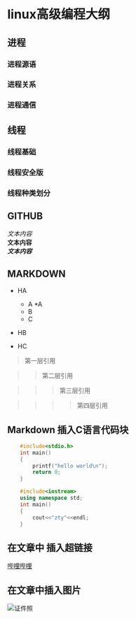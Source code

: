 # linux高级编程大纲
## 进程
### 进程源语
### 进程关系
### 进程通信
## 线程
### 线程基础
### 线程安全版
### 线程种类划分
## GITHUB
*文本内容*</br>
**文本内容**</br>
***文本内容***</br>
## MARKDOWN
* HA
	* A
		*A
	* B
	* C

* HB

* HC
> 第一层引用

>> 第二层引用

>>> 第三层引用

>>>> 第四层引用

## Markdown 插入C语言代码块

```c
	#include<stdio.h>
	int main()
	{
		printf("hello world\n");
		return 0;
	}
```
```cpp
	#include<iostream>
	using namespace std;
	int main()
	{
	    cout<<"zty"<<endl;
	}
```

## 在文章中 插入超链接

[哔哩哔哩](https://www.bilibili.com "跳转到b站")

## 在文章中插入图片
![证件照](C:/Users/张田雨/Desktop)



